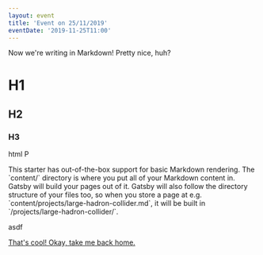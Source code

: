 ```yaml
---
layout: event
title: 'Event on 25/11/2019'
eventDate: '2019-11-25T11:00'
---
```


Now we're writing in Markdown! Pretty nice, huh?

# H1

## H2

### H3

<p>
html P
</p>
This starter has out-of-the-box support for basic Markdown rendering. The `content/` directory is where you put all of your Markdown content in. Gatsby will build your pages out of it. Gatsby will also follow the directory structure of your files too, so when you store a page at e.g. `content/projects/large-hadron-collider.md`, it will be built in `/projects/large-hadron-collider/`.

asdf

[That's cool! Okay, take me back home.](/)
